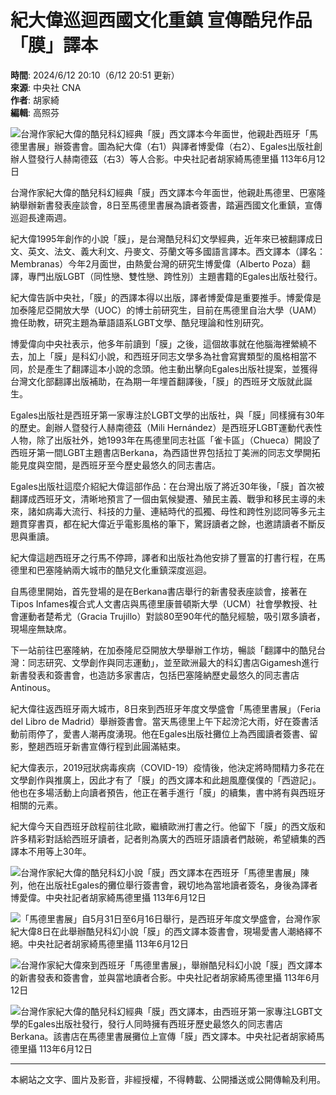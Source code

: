 # 紀大偉巡迴西國文化重鎮 宣傳酷兒作品「膜」譯本

**時間**: 2024/6/12 20:10（6/12 20:51 更新）  
**來源**: 中央社 CNA  
**作者**: 胡家綺  
**編輯**: 高照芬  

![台灣作家紀大偉的酷兒科幻經典「膜」西文譯本今年面世，他親赴西班牙「馬德里書展」辦簽書會。圖為紀大偉（右1）與譯者博愛偉（右2）、Egales出版社創辦人暨發行人赫南德茲（右3）等人合影。中央社記者胡家綺馬德里攝 113年6月12日](https://imgcdn.cna.com.tw/www/WebPhotos/800/20240612/1152x768_wmky_0_C20240612000186.jpg)

台灣作家紀大偉的酷兒科幻經典「膜」西文譯本今年面世，他親赴馬德里、巴塞隆納舉辦新書發表座談會，8日至馬德里書展為讀者簽書，踏遍西國文化重鎮，宣傳巡迴長達兩週。

紀大偉1995年創作的小說「膜」，是台灣酷兒科幻文學經典，近年來已被翻譯成日文、英文、法文、義大利文、丹麥文、芬蘭文等多國語言譯本。西文譯本（譯名：Membranas）今年2月面世，由熱愛台灣的研究生博愛偉（Alberto Poza）翻譯，專門出版LGBT（同性戀、雙性戀、跨性別）主題書籍的Egales出版社發行。

紀大偉告訴中央社，「膜」的西譯本得以出版，譯者博愛偉是重要推手。博愛偉是加泰隆尼亞開放大學（UOC）的博士前研究生，目前在馬德里自治大學（UAM）擔任助教，研究主題為華語語系LGBT文學、酷兒理論和性別研究。

博愛偉向中央社表示，他多年前讀到「膜」之後，這個故事就在他腦海裡縈繞不去，加上「膜」是科幻小說，和西班牙同志文學多為社會寫實類型的風格相當不同，於是產生了翻譯這本小說的念頭。他主動出擊向Egales出版社提案，並獲得台灣文化部翻譯出版補助，在為期一年埋首翻譯後，「膜」的西班牙文版就此誕生。

Egales出版社是西班牙第一家專注於LGBT文學的出版社，與「膜」同樣擁有30年的歷史。創辦人暨發行人赫南德茲（Mili Hernández）是西班牙LGBT運動代表性人物，除了出版社外，她1993年在馬德里同志社區「雀卡區」（Chueca）開設了西班牙第一間LGBT主題書店Berkana，為西語世界包括拉丁美洲的同志文學開拓能見度與空間，是西班牙至今歷史最悠久的同志書店。

Egales出版社這麼介紹紀大偉這部作品：在台灣出版了將近30年後，「膜」首次被翻譯成西班牙文，清晰地預言了一個由氣候變遷、殖民主義、戰爭和移民主導的未來，諸如病毒大流行、科技的力量、連結時代的孤獨、母性和跨性別認同等多元主題貫穿書頁，都在紀大偉近乎電影風格的筆下，驚訝讀者之餘，也邀請讀者不斷反思與重讀。

紀大偉這趟西班牙之行馬不停蹄，譯者和出版社為他安排了豐富的打書行程，在馬德里和巴塞隆納兩大城市的酷兒文化重鎮深度巡迴。

自馬德里開始，首先登場的是在Berkana書店舉行的新書發表座談會，接著在Tipos Infames複合式人文書店與馬德里康普頓斯大學（UCM）社會學教授、社會運動者楚希尤（Gracia Trujillo）對談80至90年代的酷兒經驗，吸引眾多讀者，現場座無缺席。

下一站前往巴塞隆納，在加泰隆尼亞開放大學舉辦工作坊，暢談「翻譯中的酷兒台灣：同志研究、文學創作與同志運動」，並至歐洲最大的科幻書店Gigamesh進行新書發表和簽書會，也造訪多家書店，包括巴塞隆納歷史最悠久的同志書店Antinous。

紀大偉往返西班牙兩大城市，8日來到西班牙年度文學盛會「馬德里書展」（Feria del Libro de Madrid）舉辦簽書會。當天馬德里上午下起滂沱大雨，好在簽書活動前雨停了，愛書人潮再度湧現。他在Egales出版社攤位上為西國讀者簽書、留影，整趟西班牙新書宣傳行程到此圓滿結束。

紀大偉表示，2019冠狀病毒疾病（COVID-19）疫情後，他決定將時間精力多花在文學創作與推廣上，因此才有了「膜」的西文譯本和此趟風塵僕僕的「西遊記」。他也在多場活動上向讀者預告，他正在著手進行「膜」的續集，書中將有與西班牙相關的元素。

紀大偉今天自西班牙啟程前往北歐，繼續歐洲打書之行。他留下「膜」的西文版和許多精彩對話給西班牙讀者，記者則為廣大的西班牙語讀者們敲碗，希望續集的西譯本不用等上30年。

![台灣作家紀大偉的酷兒科幻小說「膜」西文譯本在西班牙「馬德里書展」陳列，他在出版社Egales的攤位舉行簽書會，親切地為當地讀者簽名，身後為譯者博愛偉。中央社記者胡家綺馬德里攝 113年6月12日](https://imgcdn.cna.com.tw/www/WebPhotos/800/20240612/1152x768_wmky_0_C20240612000358.jpg)

![「馬德里書展」自5月31日至6月16日舉行，是西班牙年度文學盛會，台灣作家紀大偉8日在此舉辦酷兒科幻小說「膜」的西文譯本簽書會，現場愛書人潮絡繹不絕。中央社記者胡家綺馬德里攝 113年6月12日](https://imgcdn.cna.com.tw/www/WebPhotos/800/20240612/1152x768_wmky_0_C20240612000359.jpg)

![台灣作家紀大偉來到西班牙「馬德里書展」，舉辦酷兒科幻小說「膜」西文譯本的新書發表和簽書會，並與當地讀者合影。中央社記者胡家綺馬德里攝 113年6月12日](https://imgcdn.cna.com.tw/www/WebPhotos/800/20240612/1152x768_wmky_0_C20240612000360.jpg)

![台灣作家紀大偉的酷兒科幻經典「膜」西文譯本，由西班牙第一家專注LGBT文學的Egales出版社發行，發行人同時擁有西班牙歷史最悠久的同志書店Berkana。該書店在馬德里書展攤位上宣傳「膜」西文譯本。中央社記者胡家綺馬德里攝 113年6月12日](https://imgcdn.cna.com.tw/www/WebPhotos/800/20240612/1152x768_wmky_0_C20240612000361.jpg)

---

本網站之文字、圖片及影音，非經授權，不得轉載、公開播送或公開傳輸及利用。